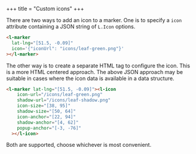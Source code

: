 +++
title = "Custom icons"
+++

There are two ways to add an icon to a marker.
One is to specify a `icon` attribute containing a JSON string of `L.Icon` options.

```html
<l-marker
  lat-lng="[51.5, -0.09]"
  icon='{"iconUrl": "icons/leaf-green.png"}'
></l-marker>
```

The other way is to create a separate HTML tag to configure the icon.
This is a more HTML centered approach.
The above JSON approach may be suitable in cases where the icon data is available in a data structure.

```html
<l-marker lat-lng="[51.5, -0.09]"><l-icon
    icon-url="/icons/leaf-green.png"
    shadow-url="/icons/leaf-shadow.png"
    icon-size="[38, 95]"
    shadow-size="[50, 64]" 
    icon-anchor="[22, 94]" 
    shadow-anchor="[4, 62]" 
    popup-anchor="[-3, -76]" 
  ></l-icon>
```

Both are supported, choose whichever is most convenient.

<l-map center="[51.5, -0.09]" zoom="12">
  <l-tile-layer
    url-template="https://{s}.basemaps.cartocdn.com/rastertiles/voyager/{z}/{x}/{y}{r}.png"
  ></l-tile-layer>
  <l-marker lat-lng="[51.5, -0.09]"><l-icon
      icon-url={{ url(path='icons/leaf-green.png') }}
      shadow-url={{ url(path='icons/leaf-shadow.png') }}
      icon-size="[38, 95]"
      shadow-size="[50, 64]" 
      icon-anchor="[22, 94]" 
      shadow-anchor="[4, 62]" 
      popup-anchor="[-3, -76]" 
    ></l-icon>
  </l-marker>
</l-map>
